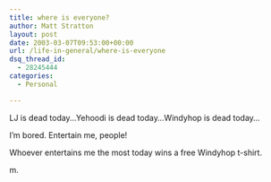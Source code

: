 ```yaml
---
title: where is everyone?
author: Matt Stratton
layout: post
date: 2003-03-07T09:53:00+00:00
url: /life-in-general/where-is-everyone
dsq_thread_id:
  - 28245444
categories:
  - Personal

---
```

LJ is dead today&#8230;Yehoodi is dead today&#8230;Windyhop is dead today&#8230;

I&#8217;m bored. Entertain me, people!

Whoever entertains me the most today wins a free Windyhop t-shirt.

m.